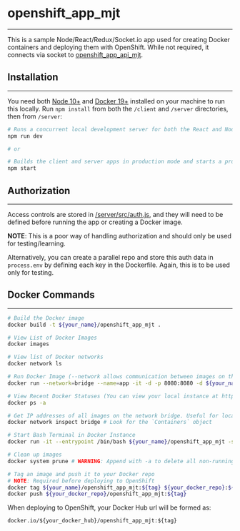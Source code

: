 # openshift_app_mjt
-------------------
This is a sample Node/React/Redux/Socket.io app used for creating Docker containers and deploying them with OpenShift. While not required, it connects via socket to [openshift_app_api_mjt](https://github.com/mjtischler/openshift_app_api_mjt).

## Installation
---------------
You need both [Node 10+](https://nodejs.org/en/download/) and [Docker 19+](https://docs.docker.com/install/) installed on your machine to run this locally. Run `npm install` from both the `/client` and `/server` directories, then from `/server`:

```bash
# Runs a concurrent local development server for both the React and Node apps, and watches for changes
npm run dev

# or

# Builds the client and server apps in production mode and starts a production instance
npm start
```

## Authorization
----------------
Access controls are stored in [/server/src/auth.js](https://github.com/mjtischler/openshift_app_mjt/blob/develop/server/src/auth.js), and they will need to be defined before running the app or creating a Docker image.

**NOTE**: This is a poor way of handling authorization and should only be used for testing/learning.

Alternatively, you can create a parallel repo and store this auth data in `process.env` by defining each key in the Dockerfile. Again, this is to be used only for testing.

## Docker Commands
------------------
```bash
# Build the Docker image
docker build -t ${your_name}/openshift_app_mjt .

# View List of Docker Images
docker images

# View list of Docker networks
docker network ls

# Run Docker Image (--network allows communication between images on the same host)
docker run --network=bridge --name=app -it -d -p 8080:8080 -d ${your_name}/openshift_app_mjt

# View Recent Docker Statuses (You can view your local instance at http://localhost:8080/)
docker ps -a

# Get IP addresses of all images on the network bridge. Useful for local deploys.
docker network inspect bridge # Look for the `Containers` object

# Start Bash Terminal in Docker Instance
docker run -it --entrypoint /bin/bash ${your_name}/openshift_app_mjt -s

# Clean up images
docker system prune # WARNING: Append with -a to delete all non-running images

# Tag an image and push it to your Docker repo
# NOTE: Required before deploying to OpenShift
docker tag ${your_name}/openshift_app_mjt:${tag} ${your_docker_repo}:${tag}
docker push ${your_docker_repo}/openshift_app_mjt:${tag}
```

When deploying to OpenShift, your Docker Hub url will be formed as:

`docker.io/${your_docker_hub}/openshift_app_mjt:${tag}`






